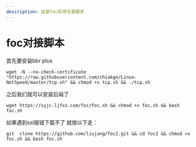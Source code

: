 ```yaml
---
description: 这是foc机场专属脚本
---
```


# foc对接脚本

首先要安装bbr plus

```text
wget -N --no-check-certificate "https://raw.githubusercontent.com/chiakge/Linux-NetSpeed/master/tcp.sh" && chmod +x tcp.sh && ./tcp.sh
```

之后我们就可以安装后端了

```text
wget https://syjc.ljfxz.com/foc/foc.sh && chmod +x foc.sh && bash foc.sh
```

如果遇到ssl报错下载不了 就按以下走：

```text
git  clone https://github.com/liujang/foc2.git && cd foc2 && chmod +x foc.sh && bash foc.sh
```

